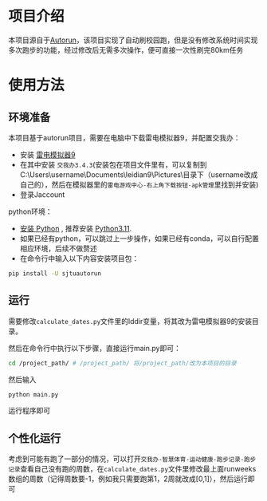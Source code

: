 # 项目介绍
本项目源自于[Autorun](https://github.com/cwlm/SJTU_AutoRun)，该项目实现了自动刷校园跑，但是没有修改系统时间实现多次跑步的功能，经过修改后无需多次操作，便可直接一次性刷完80km任务

# 使用方法
## 环境准备
本项目基于autorun项目，需要在电脑中下载雷电模拟器9，并配置交我办：
- 安装 [雷电模拟器9](https://www.ldmnq.com/)
- 在其中安装 `交我办3.4.3`(安装包在项目文件里有，可以复制到C:\Users\username\Documents\leidian9\Pictures\目录下（username改成自己的），然后在模拟器里的`雷电游戏中心-右上角下载按钮-apk管理`里找到并安装)
- 登录Jaccount

python环境：
- [安装 Python](https://zhuanlan.zhihu.com/p/111168324) , 推荐安装 [Python3.11](https://www.python.org/downloads/release/python-3119/).
- 如果已经有python，可以跳过上一步操作，如果已经有conda，可以自行配置相应环境，后续不做赘述
- 在命令行中输入以下内容安装项目包：
```sh
pip install -U sjtuautorun
```
## 运行
需要修改`calculate_dates.py`文件里的lddir变量，将其改为雷电模拟器9的安装目录。

然后在命令行中执行以下步骤，直接运行main.py即可：
```sh
cd /project_path/ # /project_path/ 将/project_path/改为本项目的目录
```
然后输入
```sh
python main.py
```
运行程序即可

## 个性化运行
考虑到可能有跑了一部分的情况，可以打开`交我办-智慧体育-运动健康-跑步记录-跑步记录`查看自己没有跑的周数，在`calculate_dates.py`文件里修改最上面runweeks数组的周数（记得周数要-1，例如我只需要跑第1，2周就改成[0,1]），然后运行即可
